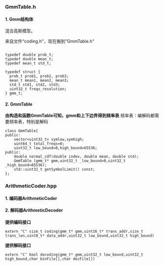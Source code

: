 ### GmmTable.h

#### 1. Gmm结构体

  混合高斯模型。

  来自文件“coding.h"，现在搬到”GmmTable.h"
```

typedef double prob_t;
typedef double mean_t;
typedef mean_t std_t;

typedef struct {
  prob_t prob1, prob2, prob3;
  mean_t mean1, mean2, mean3;
  std_t std1, std2, std3;
  uint32_t freqs_resolution;
} gmm_t;
```

#### 2. GmmTable

  **由构造和函数GmmTable可知，gmm和上下边界得到频率表**
  频率表：编解码都需要频率表，特别是解码
```
class GmmTable{
public:
    vector<uint32_t> symlow,symhigh;
    uint64_t total_freqs=0;
    uint32_t low_bound=0,high_bound=65536;
public:
    double normal_cdf(double index, double mean, double std);
    GmmTable (gmm_t* gmm,uint32_t _low_bound=0,uint32_t _high_bound=65536);
    std::uint32_t getSymbolLimit() const;
};
```
### ArithmeticCoder.hpp
#### 1. 编码器ArithmeticCoder

#### 2. 解码器ArithmeticDecoder

**提供编码接口**

```
extern "C" size_t coding(gmm_t* gmm,uint16_t* trans_addr,size_t trans_len,uint8_t* data_addr,uint32_t low_bound,uint32_t high_bound)
```

**提供解码接口**

```
extern "C" bool decoding(gmm_t* gmm,uint32_t low_bound,uint32_t high_bound,char binFile[],char decFile[])
```